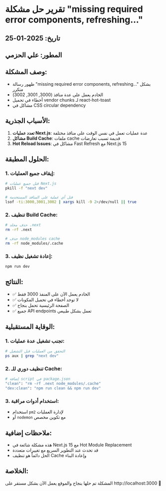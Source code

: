 # تقرير حل مشكلة "missing required error components, refreshing..."

## تاريخ: 2025-01-25
## المطور: علي الحزمي

## وصف المشكلة:
- ظهور رسالة "missing required error components, refreshing..." بشكل متكرر
- الخادم يعمل على عدة منافذ (3000, 3001, 3002)
- أخطاء في تحميل vendor chunks لـ react-hot-toast
- مشاكل في CSS circular dependency

## الأسباب الجذرية:
1. **تعدد عمليات Next.js**: عدة عمليات تعمل في نفس الوقت على منافذ مختلفة
2. **مشاكل Build Cache**: ملفات cache قديمة تسبب تعارضات
3. **Hot Reload Issues**: مشاكل في Fast Refresh مع Next.js 15

## الحلول المطبقة:

### 1. إيقاف جميع العمليات:
```bash
# قتل جميع عمليات Next.js
pkill -f "next dev"

# قتل أي عملية على المنافذ المستخدمة
lsof -ti:3000,3001,3002 | xargs kill -9 2>/dev/null || true
```

### 2. تنظيف Build Cache:
```bash
# حذف مجلد .next
rm -rf .next

# حذف node_modules cache
rm -rf node_modules/.cache
```

### 3. إعادة تشغيل نظيف:
```bash
npm run dev
```

## النتائج:
- ✅ الخادم يعمل الآن على المنفذ 3000 فقط
- ✅ لا توجد أخطاء في تحميل المكونات
- ✅ الصفحة الرئيسية تحمل بنجاح
- ✅ جميع API endpoints تعمل بشكل طبيعي

## الوقاية المستقبلية:

### 1. تجنب تشغيل عدة عمليات:
```bash
# التحقق من العمليات قبل التشغيل
ps aux | grep "next dev"
```

### 2. تنظيف دوري للـ Cache:
```bash
# إضافة script في package.json
"clean": "rm -rf .next node_modules/.cache"
"dev:clean": "npm run clean && npm run dev"
```

### 3. استخدام أدوات مراقبة:
- استخدام `pm2` لإدارة العمليات
- أو `nodemon` مع تكوين مخصص

## ملاحظات إضافية:
- هذه مشكلة شائعة في Next.js 15 مع Hot Module Replacement
- قد تحدث عند التطوير السريع مع تغييرات متعددة
- الحل دائماً هو تنظيف Cache وإعادة البناء

## الخلاصة:
المشكلة تم حلها بنجاح والموقع يعمل الآن بشكل مستقر على http://localhost:3000 🚀 